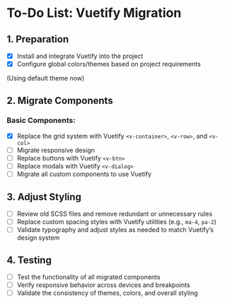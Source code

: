 # To-Do List: Vuetify Migration

## 1. Preparation
- [x] Install and integrate Vuetify into the project
- [x] Configure global colors/themes based on project requirements

(Using default theme now)

## 2. Migrate Components
### Basic Components:
- [x] Replace the grid system with Vuetify `<v-container>`, `<v-row>`, and `<v-col>`
- [ ] Migrate responsive design
- [ ] Replace buttons with Vuetify `<v-btn>`
- [ ] Replace modals with Vuetify `<v-dialog>`
- [ ] Migrate all custom components to use Vuetify

## 3. Adjust Styling
- [ ] Review old SCSS files and remove redundant or unnecessary rules
- [ ] Replace custom spacing styles with Vuetify utilities (e.g., `ma-4`, `pa-2`)
- [ ] Validate typography and adjust styles as needed to match Vuetify’s design system

## 4. Testing
- [ ] Test the functionality of all migrated components
- [ ] Verify responsive behavior across devices and breakpoints
- [ ] Validate the consistency of themes, colors, and overall styling
